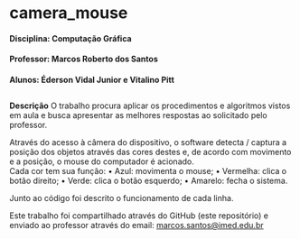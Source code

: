 # camera_mouse
#### Disciplina: Computação Gráfica
#### Professor: Marcos Roberto dos Santos
#### Alunos: Éderson Vidal Junior e Vitalino Pitt
##

**Descrição**
O trabalho procura aplicar os procedimentos e algoritmos vistos em aula e busca apresentar as melhores respostas ao solicitado pelo professor. 

Através do acesso à câmera do dispositivo, o software detecta / captura a posição dos objetos através das cores destes e, de acordo com movimento e a posição, o mouse do computador é acionado.  
Cada cor tem sua função:
•	Azul:  movimenta o mouse;
•	Vermelha: clica o botão direito;
•	Verde: clica o botão esquerdo;
•	Amarelo: fecha o sistema.

Junto ao código foi descrito o funcionamento de cada linha.

Este trabalho foi compartilhado através do GitHub (este repositório) e enviado ao professor através do email: marcos.santos@imed.edu.br